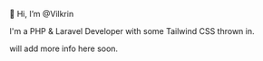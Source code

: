 👋 Hi, I’m @Vilkrin

I'm a PHP & Laravel Developer with some Tailwind CSS thrown in.

will add more info here soon.

<!---
Vilkrin/Vilkrin is a ✨ special ✨ repository because its `README.md` (this file) appears on your GitHub profile.
You can click the Preview link to take a look at your changes.
--->
